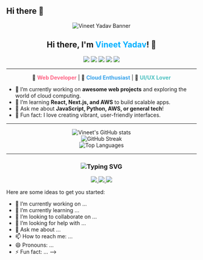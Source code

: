 ## Hi there 👋

<!--
**Vineet3693/Vineet3693** is a ✨ _special_ ✨ repository because its `README.md` (this file) appears on your GitHub profile.
<!-- Colorful SVG Banner -->
<p align="center">
  <img src="https://svg-banners.vercel.app/api?type=rainbow&text1=Vineet%20Yadav%20👋&width=900&height=200" alt="Vineet Yadav Banner"/>
</p>

<h2 align="center">Hi there, I'm <span style="color: rgb(0, 176, 255);">Vineet Yadav</span>! 🚀</h2>

<p align="center">
  <img src="https://img.shields.io/badge/Code-JavaScript-informational?style=flat&logo=javascript&color=F7DF1E"/>
  <img src="https://img.shields.io/badge/Code-Python-informational?style=flat&logo=python&color=3776AB"/>
  <img src="https://img.shields.io/badge/Framework-React-informational?style=flat&logo=react&color=61DAFB"/>
  <img src="https://img.shields.io/badge/Cloud-AWS-informational?style=flat&logo=amazon-aws&color=232F3E"/>
  <img src="https://img.shields.io/badge/Tool-Git-informational?style=flat&logo=git&color=F05032"/>
</p>

---

<!-- About Me Section with emoji and color accents -->
<div align="center">

🌟 <strong style="color:rgb(255, 99, 132);">Web Developer</strong> | 🚀 <strong style="color:rgb(54, 162, 235);">Cloud Enthusiast</strong> | 🎨 <strong style="color:rgb(75, 192, 192);">UI/UX Lover</strong>

</div>

- 🔭 I’m currently working on **awesome web projects** and exploring the world of cloud computing.
- 🌱 I’m learning **React, Next.js, and AWS** to build scalable apps.
- 💬 Ask me about **JavaScript, Python, AWS, or general tech**!
- 🎉 Fun fact: I love creating vibrant, user-friendly interfaces.

---

<!-- Stats and Contact with color themes -->
<p align="center">
  <img src="https://github-readme-stats.vercel.app/api?username=Vineet3693&show_icons=true&theme=radical" alt="Vineet's GitHub stats"/>
  <br>
  <img src="https://github-readme-streak-stats.herokuapp.com/?user=Vineet3693&theme=highcontrast" alt="GitHub Streak"/>
  <br>
  <img src="https://github-readme-stats.vercel.app/api/top-langs/?username=Vineet3693&layout=compact&theme=tokyonight" alt="Top Languages"/>
</p>

---

<h3 align="center">
  <img src="https://readme-typing-svg.herokuapp.com?font=Fira+Code&weight=700&size=24&duration=4000&pause=500&color=FF61A6&background=00000000&center=true&vCenter=true&width=700&lines=Let's+Connect!;Open+to+collaboration+%F0%9F%92%A1;Always+learning+and+building!+%F0%9F%9A%80" alt="Typing SVG" />
</h3>

<p align="center">
  <a href="mailto:your@email.com">
    <img src="https://img.shields.io/badge/Email-D14836?style=flat&logo=gmail&logoColor=white"/>
  </a>
  <a href="https://linkedin.com/in/yourprofile">
    <img src="https://img.shields.io/badge/LinkedIn-0077B5?style=flat&logo=linkedin&logoColor=white"/>
  </a>
  <a href="https://twitter.com/yourhandle">
    <img src="https://img.shields.io/badge/Twitter-1DA1F2?style=flat&logo=twitter&logoColor=white"/>
  </a>
</p>

<!-- Add more SVGs, GIFs, or custom sections as you like for even more color! -->

Here are some ideas to get you started:

- 🔭 I’m currently working on ...
- 🌱 I’m currently learning ...
- 👯 I’m looking to collaborate on ...
- 🤔 I’m looking for help with ...
- 💬 Ask me about ...
- 📫 How to reach me: ...
- 😄 Pronouns: ...
- ⚡ Fun fact: ...
-->

